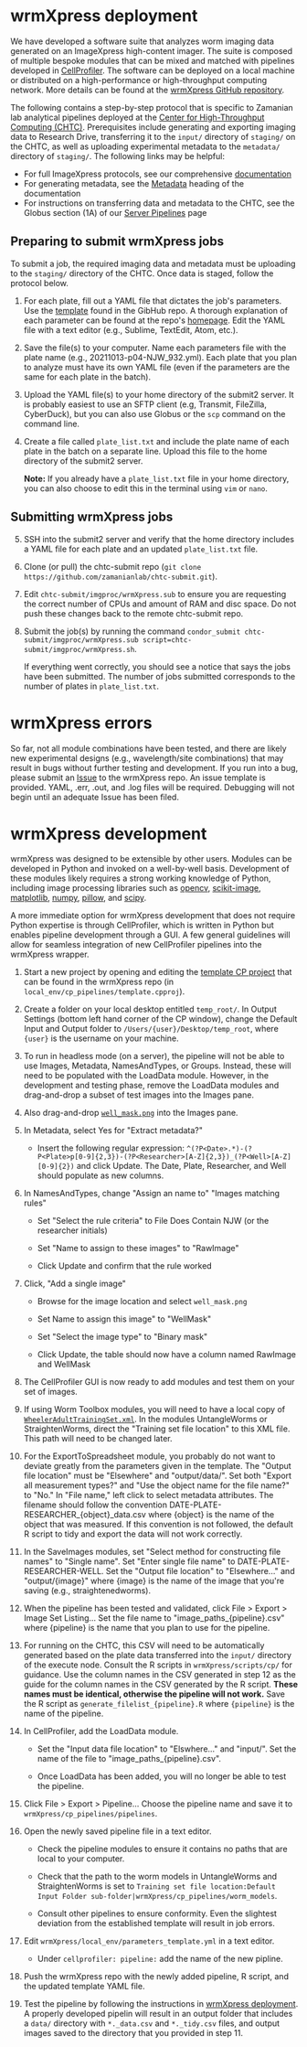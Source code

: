 # wrmXpress deployment

We have developed a software suite that analyzes worm imaging data generated on an ImageXpress high-content imager. The suite is composed of multiple bespoke modules that can be mixed and matched with pipelines developed in [CellProfiler](https://cellprofiler.org). The software can be deployed on a local machine or distributed on a high-performance or high-throughput computing network. More details can be found at the [wrmXpress GitHub repository](https://github.com/zamanianlab/wrmXpress).

The following contains a step-by-step protocol that is specific to Zamanian lab analytical pipelines deployed at the [Center for High-Throughput Computing (CHTC)](https://chtc.cs.wisc.edu/). Prerequisites include generating and exporting imaging data to Research Drive, transferring it to the `input/` directory of `staging/` on the CHTC, as well as uploading experimental metadata to the `metadata/` directory of `staging/`. The following links may be helpful:

- For full ImageXpress protocols, see our comprehensive [documentation](https://docs.google.com/document/d/1CLaqODDSfTY-3CK3ORyoiqtW7k7MVlBo8bqKmZStuCs/edit)
- For generating metadata, see the [Metadata](https://docs.google.com/document/d/1CLaqODDSfTY-3CK3ORyoiqtW7k7MVlBo8bqKmZStuCs/edit#heading=h.uy3cjpbzggv) heading of the documentation
- For instructions on transferring data and metadata to the CHTC, see the Globus section (1A) of our [Server Pipelines](pipelines_server.md) page

## Preparing to submit wrmXpress jobs

To submit a job, the required imaging data and metadata must be uploading to the `staging/` directory of the CHTC. Once data is staged, follow the protocol below.

1. For each plate, fill out a YAML file that dictates the job's parameters. Use the [template](https://github.com/zamanianlab/wrmXpress/blob/main/local_env/parameters_template.yml) found in the GibHub repo. A thorough explanation of each parameter can be found at the repo's [homepage](https://github.com/zamanianlab/wrmXpress). Edit the YAML file with a text editor (e.g., Sublime, TextEdit, Atom, etc.).

2. Save the file(s) to your computer. Name each parameters file with the plate name (e.g., 20211013-p04-NJW_932.yml). Each plate that you plan to analyze must have its own YAML file (even if the parameters are the same for each plate in the batch).

3. Upload the YAML file(s) to your home directory of the submit2 server. It is probably easiest to use an SFTP client (e.g, Transmit, FileZilla, CyberDuck), but you can also use Globus or the `scp` command on the command line.

4. Create a file called `plate_list.txt` and include the plate name of each plate in the batch on a separate line. Upload this file to the home directory of the submit2 server.

    **Note:** If you already have a `plate_list.txt` file in your home directory, you can also choose to edit this in the terminal using `vim` or `nano`.

## Submitting wrmXpress jobs

5. SSH into the submit2 server and verify that the home directory includes a YAML file for each plate and an updated `plate_list.txt` file.

6. Clone (or pull) the chtc-submit repo (`git clone https://github.com/zamanianlab/chtc-submit.git`).

7. Edit `chtc-submit/imgproc/wrmXpress.sub` to ensure you are requesting the correct number of CPUs and amount of RAM and disc space. Do not push these changes back to the remote chtc-submit repo.

8. Submit the job(s) by running the command `condor_submit chtc-submit/imgproc/wrmXpress.sub script=chtc-submit/imgproc/wrmXpress.sh`.

    If everything went correctly, you should see a notice that says the jobs have been submitted. The number of jobs submitted corresponds to the number of plates in `plate_list.txt`.

# wrmXpress errors

So far, not all module combinations have been tested, and there are likely new experimental designs (e.g., wavelength/site combinations)  that may result in bugs without further testing and development. If you run into a bug, please submit an [Issue](https://github.com/zamanianlab/wrmXpress/issues) to the wrmXpress repo. An issue template is provided. YAML, .err, .out, and .log files will be required. Debugging will not begin until an adequate Issue has been filed.

# wrmXpress development

wrmXpress was designed to be extensible by other users. Modules can be developed in Python and invoked on a well-by-well basis. Development of these modules likely requires a strong working knowledge of Python, including image processing libraries such as [opencv](https://opencv.org), [scikit-image](https://scikit-image.org), [matplotlib](https://matplotlib.org), [numpy](https://numpy.org), [pillow](https://pillow.readthedocs.io/en/stable/), and [scipy](https://scipy.org).

A more immediate option for wrmXpress development that does not require Python expertise is through CellProfiler, which is written in Python but enables pipeline development through a GUI. A few general guidelines will allow for seamless integration of new CellProfiler pipelines into the wrmXpress wrapper.

1. Start a new project by opening and editing the [template CP project](https://github.com/zamanianlab/wrmXpress/blob/main/local_env/cp_pipelines/template.cpproj) that can be found in the wrmXpress repo (in `local_env/cp_pipelines/template.cpproj`).

2. Create a folder on your local desktop entitled `temp_root/`. In Output Settings (bottom left hand corner of the CP window), change the Default Input and Output folder to `/Users/{user}/Desktop/temp_root`, where `{user}` is the username on your machine.

3. To run in headless mode (on a server), the pipeline will not be able to use Images, Metadata, NamesAndTypes, or Groups. Instead, these will need to be populated with the LoadData module. However, in the development and testing phase, remove the LoadData modules and drag-and-drop a subset of test images into the Images pane.

4. Also drag-and-drop [`well_mask.png`](https://github.com/zamanianlab/wrmXpress/blob/main/cp_pipelines/masks/well_mask.png) into the Images pane.

5. In Metadata, select Yes for "Extract metadata?"

    - Insert the following regular expression: `^(?P<Date>.*)-(?P<Plate>p[0-9]{2,3})-(?P<Researcher>[A-Z]{2,3})_(?P<Well>[A-Z][0-9]{2})` and click Update. The Date, Plate, Researcher, and Well should populate as new columns.

6. In NamesAndTypes, change "Assign an name to" "Images matching rules"

    - Set "Select the rule criteria" to File Does Contain NJW (or the researcher initials)

    - Set "Name to assign to these images" to "RawImage"

    - Click Update and confirm that the rule worked

7. Click, "Add a single image"

    - Browse for the image location and select `well_mask.png`

    - Set Name to assign this image" to "WellMask"

    - Set "Select the image type" to "Binary mask"

    - Click Update, the table should now have a column named RawImage and WellMask

8. The CellProfiler GUI is now ready to add modules and test them on your set of images.

9. If using Worm Toolbox modules, you will need to have a local copy of [`WheelerAdultTrainingSet.xml`](https://github.com/zamanianlab/wrmXpress/blob/main/cp_pipelines/worm_models/WheelerAdultTrainingSet.xml). In the modules UntangleWorms or StraightenWorms, direct the "Training set file location" to this XML file. This path will need to be changed later.

10. For the ExportToSpreadsheet module, you probably do not want to deviate greatly from the parameters given in the template. The "Output file location" must be "Elsewhere" and "output/data/". Set both "Export all measurement types?" and "Use the object name for the file name?" to "No." In "File name," left click to select metadata attributes. The filename should follow the convention DATE-PLATE-RESEARCHER_{object}_data.csv where {object} is the name of the object that was measured. If this convention is not followed, the default R script to tidy and export the data will not work correctly.

11. In the SaveImages modules, set "Select method for constructing file names" to "Single name". Set "Enter single file name" to DATE-PLATE-RESEARCHER-WELL. Set the "Output file location" to "Elsewhere..." and "output/{image}" where {image} is the name of the image that you're saving (e.g., straightenedworms).

12. When the pipeline has been tested and validated, click File > Export > Image Set Listing... Set the file name to "image_paths_{pipeline}.csv" where {pipeline} is the name that you plan to use for the pipeline.

13. For running on the CHTC, this CSV will need to be automatically generated based on the plate data transferred into the `input/` directory of the execute node. Consult the R scripts in `wrmXpress/scripts/cp/` for guidance. Use the column names in the CSV generated in step 12 as the guide for the column names in the CSV generated by the R script. **These names must be identical, otherwise the pipeline will not work.** Save the R script as `generate_filelist_{pipeline}.R` where `{pipeline}` is the name of the pipeline.

14. In CellProfiler, add the LoadData module.

    - Set the "Input data file location" to "Elswhere..." and "input/". Set the name of the file to "image_paths_{pipeline}.csv".

    - Once LoadData has been added, you will no longer be able to test the pipeline.

15. Click File > Export > Pipeline... Choose the pipeline name and save it to `wrmXpress/cp_pipelines/pipelines`.

16. Open the newly saved pipeline file in a text editor.

    - Check the pipeline modules to ensure it contains no paths that are local to your computer.

    - Check that the path to the worm models in UntangleWorms and StraightenWorms is set to `Training set file location:Default Input Folder sub-folder|wrmXpress/cp_pipelines/worm_models`.

    - Consult other pipelines to ensure conformity. Even the slightest deviation from the established template will result in job errors.

17. Edit `wrmXpress/local_env/parameters_template.yml` in a text editor.

    - Under `cellprofiler: pipeline:` add the name of the new pipline.

18. Push the wrmXpress repo with the newly added pipeline, R script, and the updated template YAML file.

19. Test the pipeline by following the instructions in [wrmXpress deployment](#wrmXpress-development). A properly developed pipelin will result in an output folder that includes a `data/` directory with `*._data.csv` and `*._tidy.csv` files, and output images saved to the directory that you provided in step 11.
